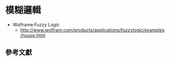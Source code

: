 # 模糊邏輯

* Wolframe:Fuzzy Logic
	* http://www.wolfram.com/products/applications/fuzzylogic/examples/house.html

## 參考文獻
